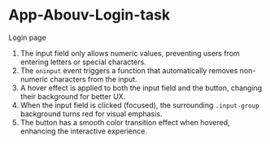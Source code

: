 # App-Abouv-Login-task
Login page
1. The input field only allows numeric values, preventing users from entering letters or special characters.  
2. The `oninput` event triggers a function that automatically removes non-numeric characters from the input.  
3. A hover effect is applied to both the input field and the button, changing their background for better UX.  
4. When the input field is clicked (focused), the surrounding `.input-group` background turns red for visual emphasis.  
5. The button has a smooth color transition effect when hovered, enhancing the interactive experience.  
